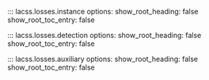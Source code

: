 ::: lacss.losses.instance
      options:
        show_root_heading: false
        show_root_toc_entry: false

::: lacss.losses.detection
      options:
        show_root_heading: false
        show_root_toc_entry: false

::: lacss.losses.auxiliary
      options:
        show_root_heading: false
        show_root_toc_entry: false